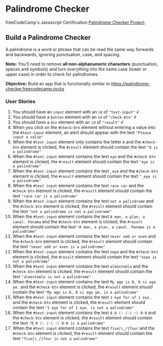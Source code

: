 # Palindrome Checker
freeCodeCamp's Javascript Certification [Palindrome Checker Project](https://www.freecodecamp.org/learn/javascript-algorithms-and-data-structures-v8/#build-a-palindrome-checker-project).


## Build a Palindrome Checker
A palindrome is a word or phrase that can be read the same way forwards and backwards, ignoring punctuation, case, and spacing.

**Note:** You'll need to remove **all non-alphanumeric characters** (punctuation, spaces and symbols) and turn everything into the same case (lower or upper case) in order to check for palindromes.

**Objective:** Build an app that is functionally similar to https://palindrome-checker.freecodecamp.rocks


### User Stories
1. You should have an `input` element with an `id` of `"text-input"` √
2. You should have a `button` element with an `id` of `"check-btn"` √
3. You should have a `div` element with an `id` of `"result"` √
4. When you click on the `#check-btn` element without entering a value into the `#text-input` element, an alert should appear with the text `"Please input a value"`
5. When the `#text-input` element only contains the letter `A` and the `#check-btn` element is clicked, the `#result` element should contain the text `"A is a palindrome"`
6. When the `#text-input` element contains the text `eye` and the `#check-btn` element is clicked, the `#result` element should contain the text `"eye is a palindrome"`
7. When the `#text-input` element contains the text `_eye` and the `#check-btn` element is clicked, the `#result` element should contain the text `"_eye is a palindrome"`
8. When the `#text-input` element contains the text `race car` and the `#check-btn` element is clicked, the `#result` element should contain the text `"race car is a palindrome"`
9. When the `#text-input` element contains the text `not a palindrome` and the `#check-btn` element is clicked, the `#result` element should contain the text `"not a palindrome is not a palindrome"`
10. When the `#text-input` element contains the text `A man, a plan, a canal. Panama` and the `#check-btn` element is clicked, the `#result` element should contain the text `"A man, a plan, a canal. Panama is a palindrome"`
11. When the `#text-input` element contains the text `never odd or even` and the `#check-btn` element is clicked, the `#result` element should contain the text `"never odd or even is a palindrome"`
12. When the `#text-input` element contains the text `nope` and the `#check-btn` element is clicked, the `#result` element should contain the text `"nope is not a palindrome"`
13. When the `#text-input` element contains the text `almostomla` and the `#check-btn` element is clicked, the `#result` element should contain the text `"almostomla is not a palindrome"`
14. When the `#text-input` element contains the text `My age is 0, 0 si ega ym.` and the `#check-btn` element is clicked, the `#result` element should contain the text `"My age is 0, 0 si ega ym. is a palindrome"`
15. When the `#text-input` element contains the text `1 eye for of 1 eye.` and the `#check-btn` element is clicked, the `#result` element should contain the text `"1 eye for of 1 eye. is not a palindrome"`
16. When the `#text-input` element contains the text `0_0 (: /-\ :) 0-0` and the `#check-btn` element is clicked, the `#result` element should contain the text `"0_0 (: /-\ :) 0-0 is a palindrome"`
17. When the `#text-input` element contains the text `five|\_/|four` and the `#check-btn` element is clicked, the `#result` element should contain the text `"five|\_/|four is not a palindrome"`